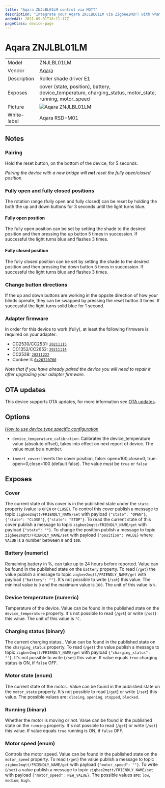 ```yaml
---
title: "Aqara ZNJLBL01LM control via MQTT"
description: "Integrate your Aqara ZNJLBL01LM via Zigbee2MQTT with whatever smart home infrastructure you are using without the vendor's bridge or gateway."
addedAt: 2021-09-01T18:11:17Z
pageClass: device-page
---
```


<!-- !!!! -->
<!-- ATTENTION: This file is auto-generated through docgen! -->
<!-- You can only edit the "Notes"-Section between the two comment lines "Notes BEGIN" and "Notes END". -->
<!-- Do not use h1 or h2 heading within "## Notes"-Section. -->
<!-- !!!! -->

# Aqara ZNJLBL01LM

|     |     |
|-----|-----|
| Model | ZNJLBL01LM  |
| Vendor  | [Aqara](/supported-devices/#v=Aqara)  |
| Description | Roller shade driver E1 |
| Exposes | cover (state, position), battery, device_temperature, charging_status, motor_state, running, motor_speed |
| Picture | ![Aqara ZNJLBL01LM](https://www.zigbee2mqtt.io/images/devices/ZNJLBL01LM.png) |
| White-label | Aqara RSD-M01 |


<!-- Notes BEGIN: You can edit here. Add "## Notes" headline if not already present. -->
## Notes

### Pairing
Hold the reset button, on the bottom of the device, for 5 seconds.

_Pairing the device with a new bridge will **not** reset the fully open/closed position._

### Fully open and fully closed positions
The rotation range (fully open and fully closed) can be reset by holding the both the up and down buttons for 3 seconds until the light turns blue.

#### Fully open position
The fully open position can be set by setting the shade to the desired position and then pressing the up button 5 times in succession. If successful the light turns blue and flashes 3 times.

#### Fully closed position
The fully closed position can be set by setting the shade to the desired position and then pressing the down button 5 times in succession. If successful the light turns blue and flashes 3 times.

### Change button directions
If the up and down buttons are working in the oppsite direction of how your blinds opreate, they can be swapped by pressing the reset button 3 times. If successful the light turns solid blue for 1 second.

### Adapter firmware
In order for this device to work (fully), at least the following firmware is required on your adapter:
- CC2530/CC2531: [`20211115`](https://github.com/Koenkk/Z-Stack-firmware/tree/Z-Stack_Home_1.2_20211115/20211116/coordinator/Z-Stack_Home_1.2/bin)
- CC1352/CC2652: [`20211114`](https://github.com/Koenkk/Z-Stack-firmware/tree/7c5a6da0c41855d42b5e6506e5e3b496be097ba3/coordinator/Z-Stack_3.x.0/bin)
- CC2538: [`20211222`](https://github.com/jethome-ru/zigbee-firmware/tree/master/ti/coordinator/cc2538_cc2592)
- Conbee II: [`0x26720700`]( http://deconz.dresden-elektronik.de/deconz-firmware/deCONZ_ConBeeII_0x26720700.bin.GCF)

*Note that if you have already paired the device you will need to repair it after upgrading your adapter firmware.*
<!-- Notes END: Do not edit below this line -->


## OTA updates
This device supports OTA updates, for more information see [OTA updates](../guide/usage/ota_updates.md).


## Options
*[How to use device type specific configuration](../guide/configuration/devices-groups.md#specific-device-options)*

* `device_temperature_calibration`: Calibrates the device_temperature value (absolute offset), takes into effect on next report of device. The value must be a number.

* `invert_cover`: Inverts the cover position, false: open=100,close=0, true: open=0,close=100 (default false). The value must be `true` or `false`


## Exposes

### Cover 
The current state of this cover is in the published state under the `state` property (value is `OPEN` or `CLOSE`).
To control this cover publish a message to topic `zigbee2mqtt/FRIENDLY_NAME/set` with payload `{"state": "OPEN"}`, `{"state": "CLOSE"}`, `{"state": "STOP"}`.
To read the current state of this cover publish a message to topic `zigbee2mqtt/FRIENDLY_NAME/get` with payload `{"state": ""}`.
To change the position publish a message to topic `zigbee2mqtt/FRIENDLY_NAME/set` with payload `{"position": VALUE}` where `VALUE` is a number between `0` and `100`.

### Battery (numeric)
Remaining battery in %, can take up to 24 hours before reported.
Value can be found in the published state on the `battery` property.
To read (`/get`) the value publish a message to topic `zigbee2mqtt/FRIENDLY_NAME/get` with payload `{"battery": ""}`.
It's not possible to write (`/set`) this value.
The minimal value is `0` and the maximum value is `100`.
The unit of this value is `%`.

### Device temperature (numeric)
Temperature of the device.
Value can be found in the published state on the `device_temperature` property.
It's not possible to read (`/get`) or write (`/set`) this value.
The unit of this value is `°C`.

### Charging status (binary)
The current charging status..
Value can be found in the published state on the `charging_status` property.
To read (`/get`) the value publish a message to topic `zigbee2mqtt/FRIENDLY_NAME/get` with payload `{"charging_status": ""}`.
It's not possible to write (`/set`) this value.
If value equals `true` charging status is ON, if `false` OFF.

### Motor state (enum)
The current state of the motor..
Value can be found in the published state on the `motor_state` property.
It's not possible to read (`/get`) or write (`/set`) this value.
The possible values are: `closing`, `opening`, `stopped`, `blocked`.

### Running (binary)
Whether the motor is moving or not.
Value can be found in the published state on the `running` property.
It's not possible to read (`/get`) or write (`/set`) this value.
If value equals `true` running is ON, if `false` OFF.

### Motor speed (enum)
Controls the motor speed.
Value can be found in the published state on the `motor_speed` property.
To read (`/get`) the value publish a message to topic `zigbee2mqtt/FRIENDLY_NAME/get` with payload `{"motor_speed": ""}`.
To write (`/set`) a value publish a message to topic `zigbee2mqtt/FRIENDLY_NAME/set` with payload `{"motor_speed": NEW_VALUE}`.
The possible values are: `low`, `medium`, `high`.

